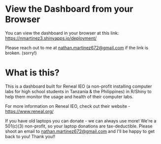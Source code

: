 # View the Dashboard from your Browser

You can view the dashboard in your browser at this link: https://nmartinez3.shinyapps.io/deployment/

Please reach out to me at nathan.martinez672@gmail.com if the link is broken. (sorry!)

# What is this?

This is a dashboard built for Reneal IEO (a non-profit installing computer labs for high school students in Tanzania & the Philippines) in R/Shiny to help them monitor the usage and health of their computer labs.

For more information on Reneal IEO, check out their website - https://www.reneal.org/

If you have old laptops you can donate - we can always use more! We're a 501(c)(3) non-profit, so your laptop donations are tax-deductible. Please shoot an email to nathan.martinez672@gmail.com and I'll be happy to get back to you! Thank you!!
